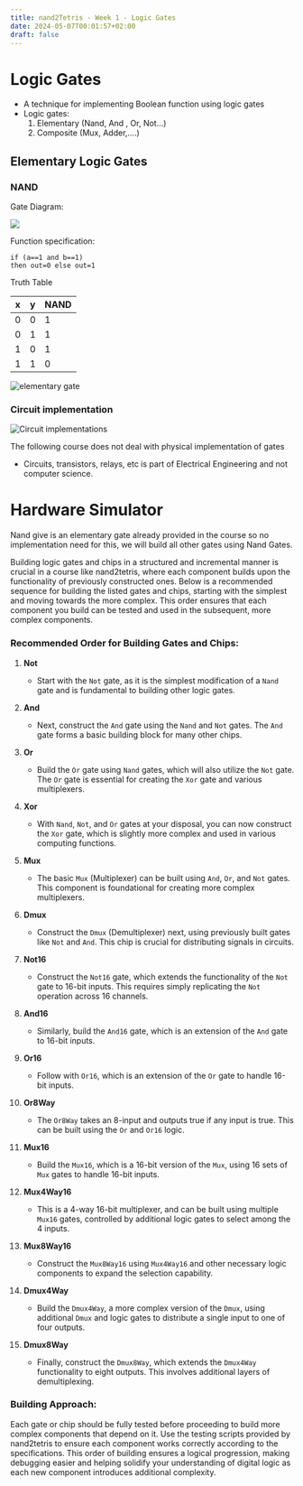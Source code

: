 ```yaml
---
title: nand2Tetris - Week 1 - Logic Gates
date: 2024-05-07T00:01:57+02:00
draft: false
---
```


# Logic Gates

- A technique for implementing Boolean function using logic gates
- Logic gates:
  1. Elementary (Nand, And , Or, Not...)
  2. Composite (Mux, Adder,....)


## Elementary Logic Gates

### NAND

Gate Diagram:

<img src="/images/nandgate.png"/>

Function specification: 
```HDL
if (a==1 and b==1)
then out=0 else out=1
```

Truth Table

<!-- <div style="overflow-x:auto;"> -->
| x   | y   | NAND |
| --- | --- | ---- |
| 0   | 0   | 1    |
| 0   | 1   | 1    |
| 1   | 0   | 1    |
| 1   | 1   | 0    |
<!-- </div> --> 

![elementary gate](blog/resources/_gen/images/elementary.png "and or not gates")
### Circuit implementation

![Circuit implementations](blog/resources/_gen/images/Circuit_Implementation.png "Circuit implementation of and or gates")

The following course does not deal with physical implementation of gates 
- Circuits, transistors, relays, etc is part of Electrical Engineering and not computer science.


# Hardware Simulator

Nand give is an elementary gate already provided in the course so no implementation need for this, we will build all other gates using Nand Gates.

Building logic gates and chips in a structured and incremental manner is crucial in a course like nand2tetris, where each component builds upon the functionality of previously constructed ones. Below is a recommended sequence for building the listed gates and chips, starting with the simplest and moving towards the more complex. This order ensures that each component you build can be tested and used in the subsequent, more complex components.

### Recommended Order for Building Gates and Chips:

1. **Not**
    
    - Start with the `Not` gate, as it is the simplest modification of a `Nand` gate and is fundamental to building other logic gates.
2. **And**
    
    - Next, construct the `And` gate using the `Nand` and `Not` gates. The `And` gate forms a basic building block for many other chips.
3. **Or**
    
    - Build the `Or` gate using `Nand` gates, which will also utilize the `Not` gate. The `Or` gate is essential for creating the `Xor` gate and various multiplexers.
4. **Xor**
    
    - With `Nand`, `Not`, and `Or` gates at your disposal, you can now construct the `Xor` gate, which is slightly more complex and used in various computing functions.
5. **Mux**
    
    - The basic `Mux` (Multiplexer) can be built using `And`, `Or`, and `Not` gates. This component is foundational for creating more complex multiplexers.
6. **Dmux**
    
    - Construct the `Dmux` (Demultiplexer) next, using previously built gates like `Not` and `And`. This chip is crucial for distributing signals in circuits.
7. **Not16**
    
    - Construct the `Not16` gate, which extends the functionality of the `Not` gate to 16-bit inputs. This requires simply replicating the `Not` operation across 16 channels.
8. **And16**
    
    - Similarly, build the `And16` gate, which is an extension of the `And` gate to 16-bit inputs.
9. **Or16**
    
    - Follow with `Or16`, which is an extension of the `Or` gate to handle 16-bit inputs.
10. **Or8Way**
    
    - The `Or8Way` takes an 8-input and outputs true if any input is true. This can be built using the `Or` and `Or16` logic.
11. **Mux16**
    
    - Build the `Mux16`, which is a 16-bit version of the `Mux`, using 16 sets of `Mux` gates to handle 16-bit inputs.
12. **Mux4Way16**
    
    - This is a 4-way 16-bit multiplexer, and can be built using multiple `Mux16` gates, controlled by additional logic gates to select among the 4 inputs.
13. **Mux8Way16**
    
    - Construct the `Mux8Way16` using `Mux4Way16` and other necessary logic components to expand the selection capability.
14. **Dmux4Way**
    
    - Build the `Dmux4Way`, a more complex version of the `Dmux`, using additional `Dmux` and logic gates to distribute a single input to one of four outputs.
15. **Dmux8Way**
    
    - Finally, construct the `Dmux8Way`, which extends the `Dmux4Way` functionality to eight outputs. This involves additional layers of demultiplexing.

### Building Approach:

Each gate or chip should be fully tested before proceeding to build more complex components that depend on it. Use the testing scripts provided by nand2tetris to ensure each component works correctly according to the specifications. This order of building ensures a logical progression, making debugging easier and helping solidify your understanding of digital logic as each new component introduces additional complexity.
